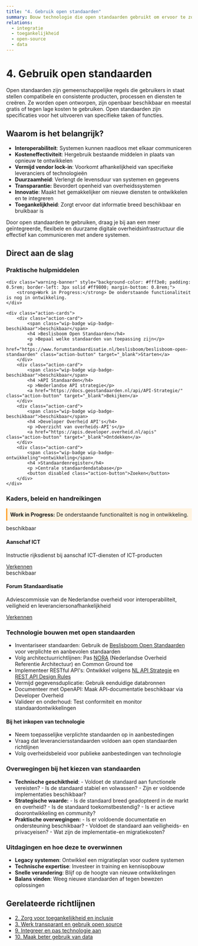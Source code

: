 ```yaml
---
title: "4. Gebruik open standaarden"
summary: Bouw technologie die open standaarden gebruikt om ervoor te zorgen dat je technologie werkt en communiceert met andere technologie.
relations:
  - integratie
  - toegankelijkheid
  - open-source
  - data
---
```


# 4. Gebruik open standaarden

Open standaarden zijn gemeenschappelijke regels die gebruikers in staat stellen compatibele en consistente producten, processen en diensten te creëren. Ze worden open ontworpen, zijn openbaar beschikbaar en meestal gratis of tegen lage kosten te gebruiken. Open standaarden zijn specificaties voor het uitvoeren van specifieke taken of functies.

## Waarom is het belangrijk?

- **Interoperabiliteit**: Systemen kunnen naadloos met elkaar communiceren
- **Kosteneffectiviteit**: Hergebruik bestaande middelen in plaats van opnieuw te ontwikkelen
- **Vermijd vendor lock-in**: Voorkomt afhankelijkheid van specifieke leveranciers of technologieën
- **Duurzaamheid**: Verlengt de levensduur van systemen en gegevens
- **Transparantie:** Bevordert openheid van overheidssystemen
- **Innovatie**: Maakt het gemakkelijker om nieuwe diensten te ontwikkelen en te integreren
- **Toegankelijkheid**: Zorgt ervoor dat informatie breed beschikbaar en bruikbaar is

Door open standaarden te gebruiken, draag je bij aan een meer geïntegreerde, flexibele en duurzame digitale overheidsinfrastructuur die effectief kan communiceren met andere systemen.

## Direct aan de slag

<div class="direct-aan-de-slag">
    <h3>Praktische hulpmiddelen</h3>

    <div class="warning-banner" style="background-color: #fff3e0; padding: 0.5rem; border-left: 3px solid #ff9800; margin-bottom: 0.8rem;">
        <strong>Work in Progress:</strong> De onderstaande functionaliteit is nog in ontwikkeling.
    </div>

    <div class="action-cards">
        <div class="action-card">
            <span class="wip-badge wip-badge-beschikbaar">beschikbaar</span>
            <h4 >Beslisboom Open Standaarden</h4>
            <p >Bepaal welke standaarden van toepassing zijn</p>
            <a href="https://www.forumstandaardisatie.nl/beslisboom/beslisboom-open-standaarden" class="action-button" target="_blank">Starten</a>
        </div>
        <div class="action-card">
            <span class="wip-badge wip-badge-beschikbaar">beschikbaar</span>
            <h4 >API Standaarden</h4>
            <p >Nederlandse API strategie</p>
            <a href="https://docs.geostandaarden.nl/api/API-Strategie/" class="action-button" target="_blank">Bekijken</a>
        </div>
        <div class="action-card">
            <span class="wip-badge wip-badge-beschikbaar">beschikbaar</span>
            <h4 >Developer Overheid API's</h4>
            <p >Overzicht van overheids-API's</p>
            <a href="https://apis.developer.overheid.nl/apis" class="action-button" target="_blank">Ontdekken</a>
        </div>
        <div class="action-card">
            <span class="wip-badge wip-badge-ontwikkeling">ontwikkeling</span>
            <h4 >Standaardenregister</h4>
            <p >Centrale standaardendatabase</p>
            <button disabled class="action-button">Zoeken</button>
        </div>
    </div>
</div>

<div class="direct-aan-de-slag">
    <h3>Kaders, beleid en handreikingen</h3>
    <div class="warning-banner" style="background-color: #fff3e0; padding: 0.5rem; border-left: 3px solid #ff9800; margin-bottom: 0.8rem;">
        <strong>Work in Progress:</strong> De onderstaande functionaliteit is nog in ontwikkeling.
    </div>
    <div class="action-cards">
        <div class="action-card">
            <span class="wip-badge wip-badge-beschikbaar">beschikbaar</span>
            <h4 >Aanschaf ICT</h4>
            <p >Instructie rijksdienst bij aanschaf ICT-diensten of ICT-producten</p>
            <a href="https://wetten.overheid.nl/BWBR0024717/2008-11-23" class="action-button" target="_blank">Verkennen</a>
        </div>
        <div class="action-card">
            <span class="wip-badge wip-badge-beschikbaar">beschikbaar</span>
            <h4 >Forum Standaardisatie</h4>
            <p > Adviescommissie van de Nederlandse overheid voor interoperabiliteit, veiligheid en leveranciersonafhankelijkheid</p>
            <a href="https://www.forumstandaardisatie.nl" class="action-button" target="_blank">Verkennen</a>
        </div>
    </div>
</div>

### Technologie bouwen met open standaarden

- Inventariseer standaarden: Gebruik de [Beslisboom Open Standaarden](https://www.forumstandaardisatie.nl/beslisboom/beslisboom-open-standaarden) voor verplichte en aanbevolen standaarden
- Volg architectuurrichtlijnen: Pas [NORA](https://www.noraonline.nl/wiki/NORA_online) (Nederlandse Overheid Referentie Architectuur) en Common Ground toe
- Implementeer RESTful API's: Ontwikkel volgens [NL API Strategie](https://docs.geostandaarden.nl/api/API-Strategie/) en [REST API Design Rules](https://www.forumstandaardisatie.nl/open-standaarden/rest-api-design-rules)
- Vermijd gegevensduplicatie: Gebruik eenduidige databronnen
- Documenteer met OpenAPI: Maak API-documentatie beschikbaar via Developer Overheid
- Valideer en onderhoud: Test conformiteit en monitor standaardontwikkelingen

#### Bij het inkopen van technologie

- Neem toepasselijke verplichte standaarden op in aanbestedingen
- Vraag dat leveranciersstandaarden voldoen aan open standaarden richtlijnen
- Volg overheidsbeleid voor publieke aanbestedingen van technologie

### Overwegingen bij het kiezen van standaarden

- **Technische geschiktheid**:
      - Voldoet de standaard aan functionele vereisten?
      - Is de standaard stabiel en volwassen?
      - Zijn er voldoende implementaties beschikbaar?
- **Strategische waarde:**
      - Is de standaard breed geadopteerd in de markt en overheid?
      - Is de standaard toekomstbestendig?
      - Is er actieve doorontwikkeling en community?
- **Praktische overwegingen:**
      - Is er voldoende documentatie en ondersteuning beschikbaar?
      - Voldoet de standaard aan veiligheids- en privacyeisen?
      - Wat zijn de implementatie-en migratiekosten?

### Uitdagingen en hoe deze te overwinnen

- **Legacy systemen**: Ontwikkel een migratieplan voor oudere systemen
- **Technische expertise**: Investeer in training en kennisopbouw
- **Snelle verandering**: Blijf op de hoogte van nieuwe ontwikkelingen
- **Balans vinden**: Weeg nieuwe standaarden af tegen bewezen oplossingen

## Gerelateerde richtlijnen

- [2. Zorg voor toegankelijkheid en inclusie](../toegankelijkheid/index.md)
- [3. Werk transparant en gebruik open source](../open-source/index.md)
- [9. Integreer en pas technologie aan](../integratie/index.md)
- [10. Maak beter gebruik van data](../data/index.md)
